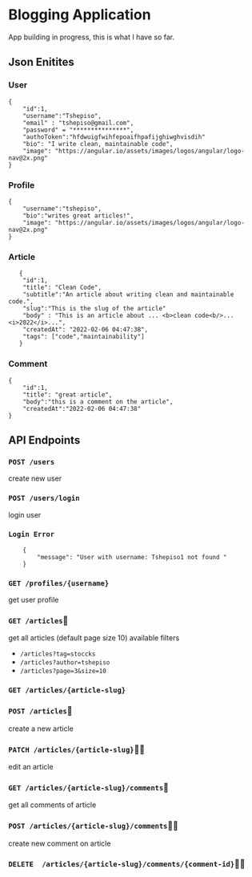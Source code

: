 # Blogging Application
App building in progress, this is what I have so far.
## Json Enitites

### User

    {
	    "id":1,
	    "username":"Tshepiso",
	    "email" : "tshepiso@gmail.com",
	    "password" = "***************",
	    "authoToken":"hfdwuigfwihfepoaifhpafijghiwghvisdih"
	    "bio": "I write clean, maintainable code",
	    "image": "https://angular.io/assets/images/logos/angular/logo-nav@2x.png"
    }
### Profile

    {
	    "username":"tshepiso",
	    "bio":"writes great articles!",
	    "image": "https://angular.io/assets/images/logos/angular/logo-nav@2x.png"
	}


### Article

       {
        "id":1,
		"title": "Clean Code",
		"subtitle":"An article about writing clean and maintainable code.",
		"slug":"This is the slug of the article"
		"body" : "This is an article about ... <b>clean code<b/>...<i>2022</i>...",
		"createdAt": "2022-02-06 04:47:38",
		"tags": ["code","maintainability"]
	   }
### Comment

    {
	    "id":1,
	    "title": "great article",
	    "body":"this is a comment on the article",
	    "createdAt":"2022-02-06 04:47:38"
    }


## API Endpoints
### `POST /users`
create new user
### `POST /users/login`
login user
### `Login Error`
```agsl
    {
        "message": "User with username: Tshepiso1 not found "
    }
```
### `GET /profiles/{username}`
get user profile

### `GET /articles`📃
get all articles (default page size 10)
available filters

- `/articles?tag=stoccks`
-  `/articles?author=tshepiso`
-  `/articles?page=3&size=10`
###  `GET /articles/{article-slug}`
### `POST /articles`🔐
create a new article

### `PATCH /articles/{article-slug}`🔐👤
edit an article
### `GET /articles/{article-slug}/comments`📃
get all comments of article
### `POST /articles/{article-slug}/comments`🔐👤
create new comment on article

### `DELETE  /articles/{article-slug}/comments/{comment-id}`🔐👤
